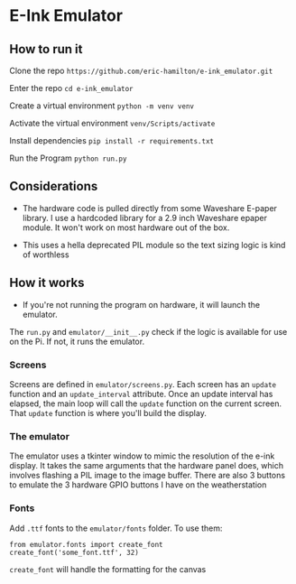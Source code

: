 # E-Ink Emulator

## How to run it
Clone the repo
`https://github.com/eric-hamilton/e-ink_emulator.git`

Enter the repo
`cd e-ink_emulator`

Create a virtual environment
`python -m venv venv`

Activate the virtual environment
`venv/Scripts/activate`

Install dependencies
`pip install -r requirements.txt`

Run the Program
`python run.py`


## Considerations
- The hardware code is pulled directly from some Waveshare E-paper library.
I use a hardcoded library for a 2.9 inch Waveshare epaper module. It won't work on most hardware out of the box.

- This uses a hella deprecated PIL module so the text sizing logic is kind of worthless

## How it works
- If you're not running the program on hardware, it will launch the emulator.

The `run.py` and `emulator/__init__.py` check if the logic is available for use on the Pi. If not, it runs the emulator.

### Screens
Screens are defined in `emulator/screens.py`. Each screen has an `update` function and an `update_interval` attribute. Once an update interval has elapsed, the main loop will call the `update` function on the current screen. That `update` function is where you'll build the display.

### The emulator
The emulator uses a tkinter window to mimic the resolution of the e-ink display. It takes the same arguments that the hardware panel does, which involves flashing a PIL image to the image buffer. There are also 3 buttons to emulate the 3 hardware GPIO buttons I have on the weatherstation

### Fonts
Add `.ttf` fonts to the `emulator/fonts` folder. To use them:

```
from emulator.fonts import create_font
create_font('some_font.ttf', 32)
```
`create_font` will handle the formatting for the canvas